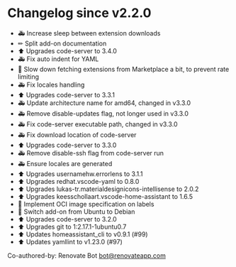 # Changelog since v2.2.0
- 🚑 Increase sleep between extension downloads 
- ✏ Split add-on documentation 
- ⬆ Upgrades code-server to 3.4.0 
- 🚑 Fix auto indent for YAML 
- 👕 Slow down fetching extensions from Marketplace a bit, to prevent rate limiting 
- 🚑 Fix locales handling 
- ⬆ Upgrades code-server to 3.3.1 
- 🚑 Update architecture name for amd64, changed in v3.3.0 
- 🚑 Remove disable-updates flag, not longer used in v3.3.0 
- 🚑 Fix code-server executable path, changed in v3.3.0 
- 🚑 Fix download location of code-server 
- ⬆ Upgrades code-server to 3.3.0 
- 🚑 Remove disable-ssh flag from code-server run 
- 🚑 Ensure locales are generated 
- ⬆ Upgrades usernamehw.errorlens to 3.1.1 
- ⬆ Upgrades redhat.vscode-yaml to 0.8.0 
- ⬆ Upgrades lukas-tr.materialdesignicons-intellisense to 2.0.2 
- ⬆ Upgrades keesschollaart.vscode-home-assistant to 1.6.5 
- 🔨 Implement OCI image specification on labels 
- 🔨 Switch add-on from Ubuntu to Debian 
- ⬆ Upgrades code-server to 3.2.0 
- ⬆ Upgrades git to 1:2.17.1-1ubuntu0.7 
- ⬆ Updates homeassistant_cli to v0.9.1 (#99) 
- ⬆ Updates yamllint to v1.23.0 (#97)

Co-authored-by: Renovate Bot <bot@renovateapp.com> 

